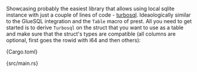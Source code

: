 Showcasing probably the easiest library that allows using local sqlite instance with just a couple of lines of code - [turbosql](https://github.com/trevyn/turbosql). Ideaologically similar to the GlueSQL integration and the `Table` macro of prest. All you need to get started is to derive `Turbosql` on the struct that you want to use as a table and make sure that the struct's types are compatible (all columns are optional, first goes the rowid with i64 and then others):

{Cargo.toml}

{src/main.rs}